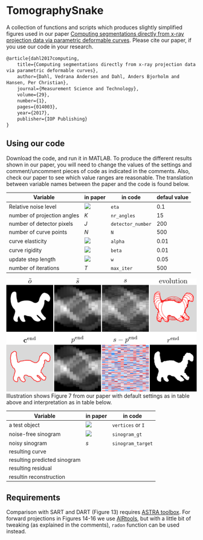 # TomographySnake

A collection of functions and scripts which produces slightly simplified figures used in
our paper
[Computing segmentations directly from x-ray projection data via parametric deformable curves](https://iopscience.iop.org/article/10.1088/1361-6501/aa950e/meta). Please cite our paper, if you use our code in your research.

    @article{dahl2017computing,
        title={Computing segmentations directly from x-ray projection data via parametric deformable curves},
        author={Dahl, Vedrana Andersen and Dahl, Anders Bjorholm and Hansen, Per Christian},
        journal={Measurement Science and Technology},
        volume={29},
        number={1},
        pages={014003},
        year={2017},
        publisher={IOP Publishing}
    }

## Using our code

Download the code, and run it in MATLAB. To produce the different results shown in our paper, you will need to change the
values of the settings and comment/uncomment pieces of code as indicated in the comments. Also, check our paper to see which value ranges are reasonable. The translation between variable names between the paper and the code is found below. 

Variable | in paper | in code | defaul value
------------ | ------------- | ------------- | -------------
Relative noise level | <img src="https://render.githubusercontent.com/render/math?math=\eta"> | `eta` | 0.1
number of projection angles | *K* | `nr_angles` | 15
number of detector pixels | *J* | `detector_number` | 200
number of curve points | *N* | `N` | 500
curve elasticity | <img src="https://render.githubusercontent.com/render/math?math=\alpha"> | `alpha` | 0.01
curve rigidity | <img src="https://render.githubusercontent.com/render/math?math=\beta"> | `beta` | 0.01
update step length | <img src="https://render.githubusercontent.com/render/math?math=\tau"> | `w` | 0.05
number of iterations | *T* | `max_iter` | 500

![Figure 7](/images/Figure7.png)
Illustration shows Figure 7 from our paper with default settings as in table above and interpretation as in table below.

Variable | in paper | in code 
------------ | ------------- | ------------- 
a test object | <img src="https://render.githubusercontent.com/render/math?math=\tilde{o}"> | `vertices` or `I` 
noise-free sinogram | <img src="https://render.githubusercontent.com/render/math?math=\tilde{s}"> | `sinogram_gt`
noisy sinogram | *s* | `sinogram_target`
resulting curve | | 
resulting predicted sinogram | | 
resulting residual | | 
resultin reconstruction | | 

## Requirements

Comparison with SART and DART (Figure 13) requires
[ASTRA toolbox](https://www.astra-toolbox.com/).
For forward projections in Figures 14-16 we use
[AIRtools](http://www.imm.dtu.dk/~pcha/AIRtoolsII/index.html),
but with a little bit of tweaking (as explained in the
comments), `radon` function can be used instead.


